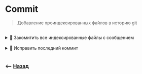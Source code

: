 # Commit
> Добавление проиндексированных файлов в историю git

<br>

<details>
<summary> 🔹 Закомитить все индексированные файлы с сообщением </summary>

![illustration](https://raw.githubusercontent.com/webster6667/documentation/master/documentation-data/illustrations/dd-up.svg)

```shell
git commit -m "commit message"
```

👆 Флаг `-am "commit message"` сразу добавит в коммит все не проиндексированные файлы

![illustration](https://raw.githubusercontent.com/webster6667/documentation/master/documentation-data/illustrations/dd-down.svg)

</details>


<br>

<details>
<summary> 🔹 Исправить последний коммит </summary>

![illustration](https://raw.githubusercontent.com/webster6667/documentation/master/documentation-data/illustrations/dd-up.svg)

```shell
git commit --amend -m "commit message"
``` 

<details>
<summary> <img src="https://raw.githubusercontent.com/webster6667/documentation/ebfd5a1acdc772d2de59331f5e127a76d08c9a8b/documentation-data/illustrations/video.svg" height="20px" title="ts" alt=""></summary>

![illustration](https://raw.githubusercontent.com/webster6667/documentation/master/documentation-data/illustrations/dd-up.svg)

https://github.com/webster6667/documentation/assets/83826752/4946844a-c27e-48b0-ab42-d11720b75ac1

![illustration](https://raw.githubusercontent.com/webster6667/documentation/master/documentation-data/illustrations/dd-down.svg)

</details>

🎯 флаг `--no-edit` накатит новые изменения используя старый `commit message`

🎯 `git commit --amend -m "commit message"` без измененных файлов, просто изменит сообщение коммита

🎯 `--amend` безопасней всего использовать до вызова `git push`  
&emsp;&emsp; 🥏 Так как он изменяет хеш верхушки дерева, что повлечет за собой конфликты, при последующем `git push`  
&emsp;&emsp; 🥏 Их можно решить только при помощи `forse push`  
&emsp;&emsp;&emsp;&emsp; 👆 Только в случаи если ветка изолированна и над ней ведет работу только один разработчик  
&emsp;&emsp;&emsp;&emsp; ⚡️ В противном случаи лучше сделать изменения при помощи нового комита, и просто потом убрать его при помощи `git squash`

![illustration](https://raw.githubusercontent.com/webster6667/documentation/master/documentation-data/illustrations/dd-down.svg)

</details>

<br>

### ⟵ **<a href="../../readme.md">Назад</a>**
